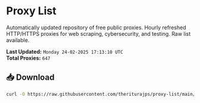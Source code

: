 # Proxy List

Automatically updated repository of free public proxies. Hourly refreshed HTTP/HTTPS proxies for web scraping, cybersecurity, and testing. Raw list available.

**Last Updated:** `Monday 24-02-2025 17:13:10 UTC`  
**Total Proxies:** `647`

## 📥 Download
```bash
curl -O https://raw.githubusercontent.com/theriturajps/proxy-list/main/proxies.txt

